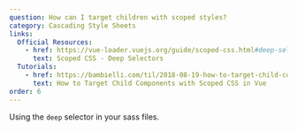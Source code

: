 ```yaml
---
question: How can I target children with scoped styles?
category: Cascading Style Sheets
links:
  Official Resources:
    - href: https://vue-loader.vuejs.org/guide/scoped-css.html#deep-selectors
      text: Scoped CSS - Deep Selectors
  Tutorials:
    - href: https://bambielli.com/til/2018-08-19-how-to-target-child-components-with-scoped-css-in-vue/#
      text: How to Target Child Components with Scoped CSS in Vue
order: 6
---
```


Using the `deep` selector in your sass files.
